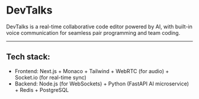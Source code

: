 # DevTalks

DevTalks is a real-time collaborative code editor powered by AI, with built-in voice communication for seamless pair programming and team coding.

---

## Tech stack:

- Frontend: Next.js + Monaco + Tailwind + WebRTC (for audio) + Socket.io (for real-time sync)
- Backend: Node.js (for WebSockets) + Python (FastAPI AI microservice) + Redis + PostgreSQL

